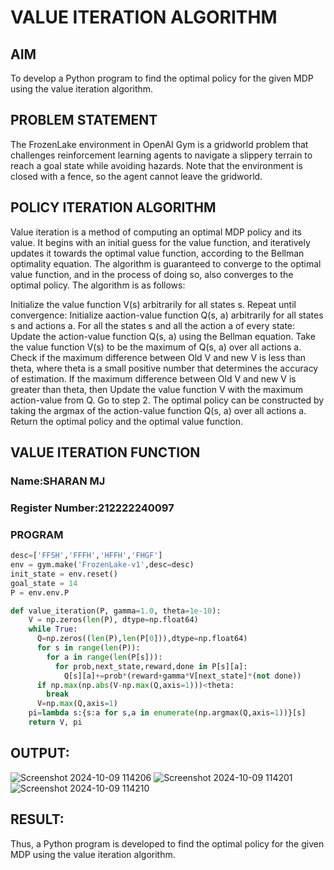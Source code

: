 # VALUE ITERATION ALGORITHM

## AIM
To develop a Python program to find the optimal policy for the given MDP using the value iteration algorithm.
## PROBLEM STATEMENT
The FrozenLake environment in OpenAI Gym is a gridworld problem that challenges reinforcement learning agents to navigate a slippery terrain to reach a goal state while avoiding hazards. Note that the environment is closed with a fence, so the agent cannot leave the gridworld.

## POLICY ITERATION ALGORITHM
Value iteration is a method of computing an optimal MDP policy and its value.
It begins with an initial guess for the value function, and iteratively updates it towards the optimal value function, according to the Bellman optimality equation.
The algorithm is guaranteed to converge to the optimal value function, and in the process of doing so, also converges to the optimal policy.
The algorithm is as follows:

Initialize the value function V(s) arbitrarily for all states s.
Repeat until convergence:
Initialize aaction-value function Q(s, a) arbitrarily for all states s and actions a.
For all the states s and all the action a of every state:
Update the action-value function Q(s, a) using the Bellman equation.
Take the value function V(s) to be the maximum of Q(s, a) over all actions a.
Check if the maximum difference between Old V and new V is less than theta, where theta is a small positive number that determines the accuracy of estimation.
If the maximum difference between Old V and new V is greater than theta, then
Update the value function V with the maximum action-value from Q.
Go to step 2.
The optimal policy can be constructed by taking the argmax of the action-value function Q(s, a) over all actions a.
Return the optimal policy and the optimal value function.

## VALUE ITERATION FUNCTION
### Name:SHARAN MJ
### Register Number:212222240097
### PROGRAM
```py
desc=['FFSH','FFFH','HFFH','FHGF']
env = gym.make('FrozenLake-v1',desc=desc)
init_state = env.reset()
goal_state = 14
P = env.env.P
```
```py
def value_iteration(P, gamma=1.0, theta=1e-10):
    V = np.zeros(len(P), dtype=np.float64)
    while True:
      Q=np.zeros((len(P),len(P[0])),dtype=np.float64)
      for s in range(len(P)):
        for a in range(len(P[s])):
          for prob,next_state,reward,done in P[s][a]:
            Q[s][a]+=prob*(reward+gamma*V[next_state]*(not done))
      if np.max(np.abs(V-np.max(Q,axis=1)))<theta:
        break
      V=np.max(Q,axis=1)
    pi=lambda s:{s:a for s,a in enumerate(np.argmax(Q,axis=1))}[s]
    return V, pi
```

## OUTPUT:

![Screenshot 2024-10-09 114206](https://github.com/user-attachments/assets/69f60a19-e43f-4652-8420-863ba77fdeca)
![Screenshot 2024-10-09 114201](https://github.com/user-attachments/assets/b91bdac8-51a3-4e39-95c1-5d648830b0f0)
![Screenshot 2024-10-09 114210](https://github.com/user-attachments/assets/1ced0187-e891-4885-8702-4fe012707f37)


## RESULT:
Thus, a Python program is developed to find the optimal policy for the given MDP using the value iteration algorithm.
